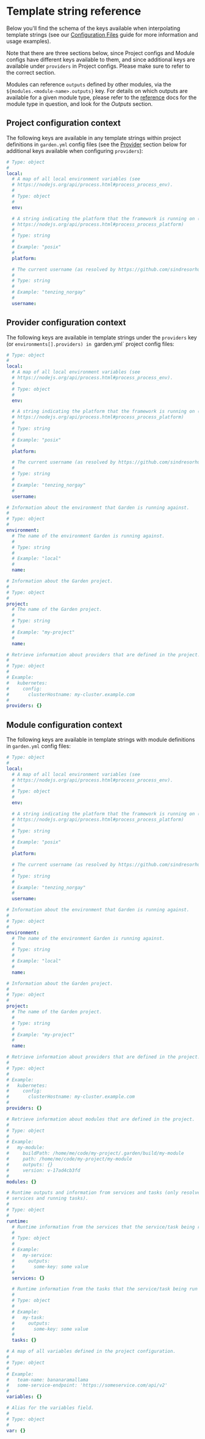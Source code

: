 # Template string reference

Below you'll find the schema of the keys available when interpolating template strings (see our
[Configuration Files](../using-garden/configuration-files.md) guide for more information and usage examples).

Note that there are three sections below, since Project configs and Module configs have different keys available to
them, and since additional keys are available under `providers` in Project configs.
Please make sure to refer to the correct section.

Modules can reference `outputs` defined by other modules, via the `${modules.<module-name>.outputs}` key.
For details on which outputs are available for a given module type, please refer to the
[reference](https://docs.garden.io/reference/module-types) docs for the module type in question, and look for the
_Outputs_ section.

## Project configuration context

The following keys are available in any template strings within project definitions in `garden.yml` config files
(see the [Provider](#provider-configuration-context) section below for additional keys available when configuring
`providers`):

```yaml
# Type: object
#
local:
  # A map of all local environment variables (see
  # https://nodejs.org/api/process.html#process_process_env).
  #
  # Type: object
  #
  env:

  # A string indicating the platform that the framework is running on (see
  # https://nodejs.org/api/process.html#process_process_platform)
  #
  # Type: string
  #
  # Example: "posix"
  #
  platform:

  # The current username (as resolved by https://github.com/sindresorhus/username)
  #
  # Type: string
  #
  # Example: "tenzing_norgay"
  #
  username:
```

## Provider configuration context

The following keys are available in template strings under the `providers` key (or `environments[].providers)
in `garden.yml` project config files:

```yaml
# Type: object
#
local:
  # A map of all local environment variables (see
  # https://nodejs.org/api/process.html#process_process_env).
  #
  # Type: object
  #
  env:

  # A string indicating the platform that the framework is running on (see
  # https://nodejs.org/api/process.html#process_process_platform)
  #
  # Type: string
  #
  # Example: "posix"
  #
  platform:

  # The current username (as resolved by https://github.com/sindresorhus/username)
  #
  # Type: string
  #
  # Example: "tenzing_norgay"
  #
  username:

# Information about the environment that Garden is running against.
#
# Type: object
#
environment:
  # The name of the environment Garden is running against.
  #
  # Type: string
  #
  # Example: "local"
  #
  name:

# Information about the Garden project.
#
# Type: object
#
project:
  # The name of the Garden project.
  #
  # Type: string
  #
  # Example: "my-project"
  #
  name:

# Retrieve information about providers that are defined in the project.
#
# Type: object
#
# Example:
#   kubernetes:
#     config:
#       clusterHostname: my-cluster.example.com
#
providers: {}
```

## Module configuration context

The following keys are available in template strings with module definitions in `garden.yml` config files:

```yaml
# Type: object
#
local:
  # A map of all local environment variables (see
  # https://nodejs.org/api/process.html#process_process_env).
  #
  # Type: object
  #
  env:

  # A string indicating the platform that the framework is running on (see
  # https://nodejs.org/api/process.html#process_process_platform)
  #
  # Type: string
  #
  # Example: "posix"
  #
  platform:

  # The current username (as resolved by https://github.com/sindresorhus/username)
  #
  # Type: string
  #
  # Example: "tenzing_norgay"
  #
  username:

# Information about the environment that Garden is running against.
#
# Type: object
#
environment:
  # The name of the environment Garden is running against.
  #
  # Type: string
  #
  # Example: "local"
  #
  name:

# Information about the Garden project.
#
# Type: object
#
project:
  # The name of the Garden project.
  #
  # Type: string
  #
  # Example: "my-project"
  #
  name:

# Retrieve information about providers that are defined in the project.
#
# Type: object
#
# Example:
#   kubernetes:
#     config:
#       clusterHostname: my-cluster.example.com
#
providers: {}

# Retrieve information about modules that are defined in the project.
#
# Type: object
#
# Example:
#   my-module:
#     buildPath: /home/me/code/my-project/.garden/build/my-module
#     path: /home/me/code/my-project/my-module
#     outputs: {}
#     version: v-17ad4cb3fd
#
modules: {}

# Runtime outputs and information from services and tasks (only resolved at runtime when deploying
# services and running tasks).
#
# Type: object
#
runtime:
  # Runtime information from the services that the service/task being run depends on.
  #
  # Type: object
  #
  # Example:
  #   my-service:
  #     outputs:
  #       some-key: some value
  #
  services: {}

  # Runtime information from the tasks that the service/task being run depends on.
  #
  # Type: object
  #
  # Example:
  #   my-task:
  #     outputs:
  #       some-key: some value
  #
  tasks: {}

# A map of all variables defined in the project configuration.
#
# Type: object
#
# Example:
#   team-name: bananaramallama
#   some-service-endpoint: 'https://someservice.com/api/v2'
#
variables: {}

# Alias for the variables field.
#
# Type: object
#
var: {}
```